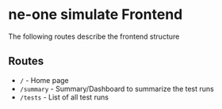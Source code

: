 # ne-one simulate Frontend

The following routes describe the frontend structure

## Routes

- `/` - Home page
- `/summary` - Summary/Dashboard to summarize the test runs
- `/tests` - List of all test runs